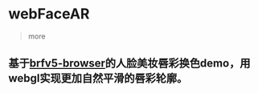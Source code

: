 # webFaceAR
> more
## 基于[brfv5-browser](https://github.com/Tastenkunst/brfv5-browser)的人脸美妆唇彩换色demo，用webgl实现更加自然平滑的唇彩轮廓。

